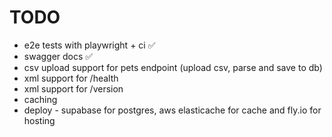 # TODO

- e2e tests with playwright + ci ✅
- swagger docs ✅
- csv upload support for pets endpoint (upload csv, parse and save to db)
- xml support for /health
- xml support for /version
- caching
- deploy - supabase for postgres, aws elasticache for cache and fly.io for hosting
